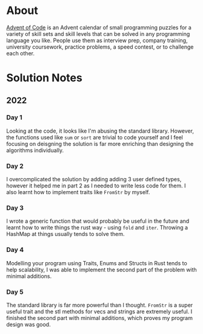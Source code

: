 # About
[Advent of Code](https://adventofcode.com/2022/about) is an Advent calendar of small programming puzzles for a variety of skill sets and skill levels that can be solved in any programming language you like. People use them as interview prep, company training, university coursework, practice problems, a speed contest, or to challenge each other.

# Solution Notes
## 2022
### Day 1
Looking at the code, it looks like I'm abusing the standard library. However, the functions used like `sum` or `sort` are trivial to code yourself and I feel focusing on deisgning the solution is far more enriching than designing the algorithms individually.

### Day 2
I overcomplicated the solution by adding adding 3 user defined types, however it helped me in part 2 as I needed to write less code for them. I also learnt how to implement traits like `FromStr` by myself.

### Day 3
I wrote a generic function that would probably be useful in the future and learnt how to write things the rust way - using `fold` and `iter`. Throwing a HashMap at things usually tends to solve them.

### Day 4
Modelling your program using Traits, Enums and Structs in Rust tends to help scalability, I was able to implement the second part of the problem with minimal additions.

### Day 5
The standard library is far more powerful than I thought. `FromStr` is a super useful trait and the stl methods for vecs and strings are extremely useful. I finished the second part with minimal additions, which proves my program design was good.
